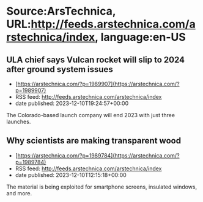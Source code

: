 # Source:ArsTechnica, URL:http://feeds.arstechnica.com/arstechnica/index, language:en-US

## ULA chief says Vulcan rocket will slip to 2024 after ground system issues
 - [https://arstechnica.com/?p=1989907](https://arstechnica.com/?p=1989907)
 - RSS feed: http://feeds.arstechnica.com/arstechnica/index
 - date published: 2023-12-10T19:24:57+00:00

The Colorado-based launch company will end 2023 with just three launches.

## Why scientists are making transparent wood
 - [https://arstechnica.com/?p=1989784](https://arstechnica.com/?p=1989784)
 - RSS feed: http://feeds.arstechnica.com/arstechnica/index
 - date published: 2023-12-10T12:15:18+00:00

The material is being exploited for smartphone screens, insulated windows, and more.

